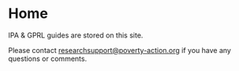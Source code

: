 # Home

IPA & GPRL guides are stored on this site. 

Please contact researchsupport@poverty-action.org if you have any questions or comments.